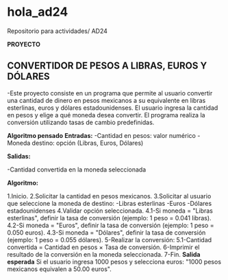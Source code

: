 # hola_ad24
Repositorio para actividades/ AD24


**PROYECTO**

## CONVERTIDOR DE PESOS A LIBRAS, EUROS Y DÓLARES
-Este proyecto consiste en un programa que permite al usuario convertir una cantidad de dinero en pesos mexicanos a su equivalente en libras esterlinas, euros y dólares estadounidenses. El usuario ingresa la cantidad en pesos y elige a qué moneda desea convertir. El programa realiza la conversión utilizando tasas de cambio predefinidas.

**Algoritmo pensado**
**Entradas:**
-Cantidad en pesos: valor numérico
-Moneda destino: opción (Libras, Euros, Dólares)


 **Salidas:**

-Cantidad convertida en la moneda seleccionada

**Algoritmo:**

1.Inicio.
2.Solicitar la cantidad en pesos mexicanos.
3.Solicitar al usuario que seleccione la moneda de destino:
-Libras esterlinas
-Euros
-Dólares estadounidenses
4.Validar opción seleccionada.
 4.1-Si moneda = "Libras esterlinas", definir la tasa de conversión (ejemplo: 1 peso = 0.041 libras).
 4.2-Si moneda = "Euros", definir la tasa de conversión (ejemplo: 1 peso = 0.050 euros).
 4.3-Si moneda = "Dólares", definir la tasa de conversión (ejemplo: 1 peso = 0.055 dólares).
5-Realizar la conversión:
 5.1-Cantidad convertida = Cantidad en pesos × Tasa de conversión.
6-Imprimir el resultado de la conversión en la moneda seleccionada.
7-Fin.
**Salida esperada** 
Si el usuario ingresa 1000 pesos y selecciona euros: "1000 pesos mexicanos equivalen a 50.00 euros".
